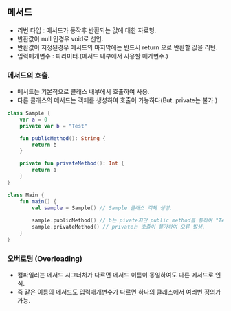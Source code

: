 ## 메서드


- 리번 타입 : 메서드가 동작후 반환되는 값에 대한 자료형.
- 반환값이 null 인경우 void로 선언.
- 반환값이 지정된경우 메서드의 마지막에는 반드시 return 으로 반환할 값을 리턴.
- 입력매개변수 : 파라미터.(메서드 내부에서 사용할 매개변수.)

### 메서드의 호출.

- 메서드는 기본적으로 클래스 내부에서 호출하여 사용.
- 다른 클래스의 메서드는 객체를 생성하여 호출이 가능하다(But. private는 불가.)

```kotlin
class Sample {
    var a = 0
    private var b = "Test"

    fun publicMethod(): String {
        return b
    }

    private fun privateMethod(): Int {
        return a
    }
}

class Main {
    fun main() {
        val sample = Sample() // Sample 클래스 객체 생성.
        
        sample.publicMethod() // b는 pivate지만 public method를 통하여 "Test"값을 리턴.
        sample.privateMethod() // private는 호출이 불가하여 오류 발생.
    }
}
```



### 오버로딩 (Overloading)

- 컴파일러는 메서드 시그너처가 다르면 메서드 이름이 동일하여도 다른 메서드로 인식.
- 즉 같은 이름의 메서드도 입력매개변수가 다르면 하나의 클래스에서 여러번 정의가 가능.
